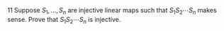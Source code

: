 11 Suppose $S_{1}, \ldots, S_{n}$ are injective linear maps such that $S_{1} S_{2} \cdots S_{n}$ makes sense. Prove that $S_{1} S_{2} \cdots S_{n}$ is injective.

